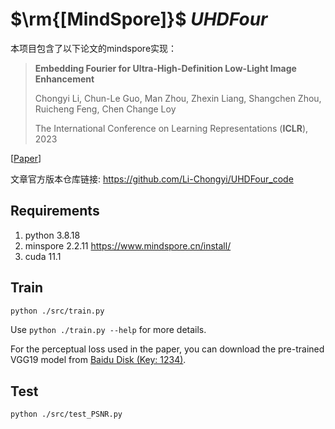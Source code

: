 # $\rm{[MindSpore]}$ $UHDFour$

本项目包含了以下论文的mindspore实现：

> **Embedding Fourier for Ultra-High-Definition Low-Light Image Enhancement**
>
> Chongyi Li, Chun-Le Guo, Man Zhou, Zhexin Liang, Shangchen Zhou, Ruicheng Feng, Chen Change Loy
> 
> The International Conference on Learning Representations (**ICLR**), 2023
> 
[[Paper](https://li-chongyi.github.io/UHDFour/)]



文章官方版本仓库链接: https://github.com/Li-Chongyi/UHDFour_code

## Requirements

1. python 3.8.18
2. minspore 2.2.11 https://www.mindspore.cn/install/ 
3. cuda 11.1


## Train

```bash
python ./src/train.py
```

Use `python ./train.py --help` for more details.

For the perceptual loss used in the paper, you can download the pre-trained VGG19 model from  [Baidu Disk (Key: 1234)](https://pan.baidu.com/s/1gQbONGdvGcf5iDrM5HxbDw).


## Test

```bash
python ./src/test_PSNR.py
```
